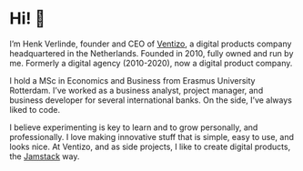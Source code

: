 <script>
	import Seo from '$lib/Seo.svelte';
</script>

<!-- TODO UPDATE THE SEO INFO -->
<Seo title="About Henk Verlinde" description="" path="/about" />

# Hi! 👋

I’m Henk Verlinde, founder and CEO of [Ventizo](https://ventizo.com/), a digital products company headquartered in the Netherlands. Founded in 2010, fully owned and run by me. Formerly a digital agency (2010-2020), now a digital product company.

I hold a MSc in Economics and Business from Erasmus University Rotterdam. I’ve worked as a business analyst, project manager, and business developer for several international banks. On the side, I’ve always liked to code.

I believe experimenting is key to learn and to grow personally, and professionally. I love making innovative stuff that is simple, easy to use, and looks nice. At Ventizo, and as side projects, I like to create digital products, the [Jamstack](https://jamstack.org/) way.
